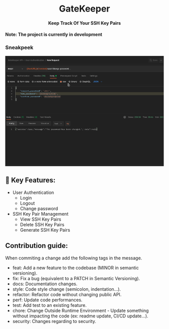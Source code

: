 <div align="center">
    <h1>GateKeeper</h1>
    <h4>Keep Track Of Your SSH Key Pairs<h4>

</div>

**Note: The project is currently in development**

### Sneakpeek

<img src="docs/sneakpeek.gif">

## 🔑 Key Features:

- User Authentication
  - Login
  - Logout
  - Change password
- SSH Key Pair Management
  - View SSH Key Pairs
  - Delete SSH Key Pairs
  - Generate SSH Key Pairs

## Contribution guide:

When commiting a change add the following tags in the message.

- feat: Add a new feature to the codebase (MINOR in semantic versioning).
- fix: Fix a bug (equivalent to a PATCH in Semantic Versioning).
- docs: Documentation changes.
- style: Code style change (semicolon, indentation...).
- refactor: Refactor code without changing public API.
- perf: Update code performances.
- test: Add test to an existing feature.
- chore: Change Outside Runtime Environment - Update something without impacting the code (ex: readme update, CI/CD update...).
- security: Changes regarding to security.
